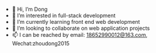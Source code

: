 - 👋 Hi, I’m Dong
- 👀 I’m interested in full-stack development
- 🌱 I’m currently learning front end web development
- 💞️ I’m looking to collaborate on web application projects
- 📫 I can be reached by email: 18652990012@163.com, Wechat:zhoudong2015

<!---
zhoudong2021/zhoudong2021 is a ✨ special ✨ repository because its `README.md` (this file) appears on your GitHub profile.
You can click the Preview link to take a look at your changes.
--->
